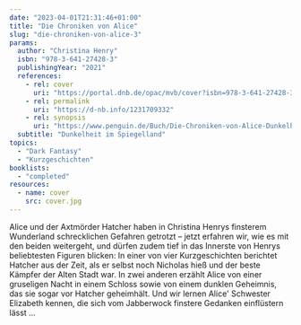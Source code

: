 ```yaml
---
date: "2023-04-01T21:31:46+01:00"
title: "Die Chroniken von Alice"
slug: "die-chroniken-von-alice-3"
params:
  author: "Christina Henry"
  isbn: "978-3-641-27428-3"
  publishingYear: "2021"
  references:
    - rel: cover
      uri: "https://portal.dnb.de/opac/mvb/cover?isbn=978-3-641-27428-3"
    - rel: permalink
      uri: "https://d-nb.info/1231709332"
    - rel: synopsis
      uri: "https://www.penguin.de/Buch/Die-Chroniken-von-Alice-Dunkelheit-im-Spiegelland/Christina-Henry/Penhaligon/e573337.rhd"
  subtitle: "Dunkelheit im Spiegelland"
topics:
  - "Dark Fantasy"
  - "Kurzgeschichten"
booklists:
  - "completed"
resources:
  - name: cover
    src: cover.jpg
---
```

Alice und der Axtmörder Hatcher haben in Christina Henrys finsterem Wunderland 
schrecklichen Gefahren getrotzt – jetzt erfahren wir, wie es mit den beiden 
weitergeht, und dürfen zudem tief in das Innerste von Henrys beliebtesten 
Figuren blicken: In einer von vier Kurzgeschichten berichtet Hatcher aus der 
Zeit, als er selbst noch Nicholas hieß und der beste Kämpfer der Alten Stadt 
war. In zwei anderen erzählt Alice von einer gruseligen Nacht in einem Schloss 
sowie von einem dunklen Geheimnis, das sie sogar vor Hatcher geheimhält. Und wir
lernen Alice' Schwester Elizabeth kennen, die sich vom Jabberwock finstere 
Gedanken einflüstern lässt ...